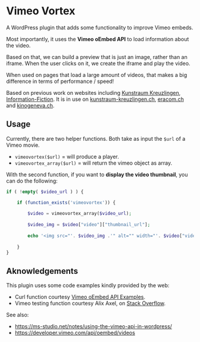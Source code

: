 # Vimeo Vortex

A WordPress plugin that adds some functionality to improve Vimeo embeds.

Most importantly, it uses the **Vimeo oEmbed API** to load information about the video. 

Based on that, we can build a preview that is just an image, rather than an iframe. When the user clicks on it, we create the iframe and play the video.

When used on pages that load a large amount of videos, that makes a big difference in terms of performance / speed!

Based on previous work on websites including [Kunstraum Kreuzlingen](https://ms-studio.net/portfolio/kunstraum-kreuzlingen/), [Information-Fiction](https://ms-studio.net/webdesign/option-information-fiction/). It is in use on [kunstraum-kreuzlingen.ch](https://kunstraum-kreuzlingen.ch/), [eracom.ch](https://eracom.ch/) and [kinogeneva.ch](https://kinogeneva.ch/).

## Usage

Currently, there are two helper functions. Both take as input the `$url` of a Vimeo movie.

- `vimeovortex($url)` = will produce a player.
- `vimeovortex_array($url)` = will return the vimeo object as array.

With the second function, if you want to **display the video thumbnail**, you can do the following:

```php
if ( !empty( $video_url ) ) {

	if (function_exists('vimeovortex')) {
		
		$video = vimeovortex_array($video_url);
		
		$video_img = $video["video"]["thumbnail_url"];
						    			
		echo '<img src="'. $video_img .'" alt="" width="'. $video["video"]["width"] .'" height="'. $video["video"]["height"] .'" />';
		
	}
}
```

## Aknowledgements

This plugin uses some code examples kindly provided by the web:

* Curl function courtesy [Vimeo oEmbed API Examples](https://github.com/vimeo/vimeo-oembed-examples/).
* Vimeo testing function courtesy Alix Axel, on [Stack Overflow](https://stackoverflow.com/questions/11304044/determining-the-vimeo-source-by-url-regex).

See also:

* https://ms-studio.net/notes/using-the-vimeo-api-in-wordpress/
* https://developer.vimeo.com/api/oembed/videos

